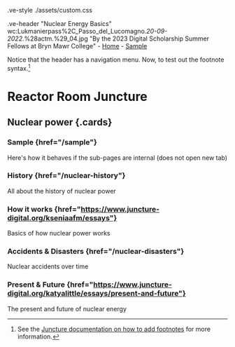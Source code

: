 .ve-style ./assets/custom.css

.ve-header "Nuclear Energy Basics" wc:Lukmanierpass%2C_Passo_del_Lucomagno._20-09-2022._%28actm.%29_04.jpg "By the 2023 Digital Scholarship Summer Fellows at Bryn Mawr College"
    - [Home](/)
    - [Sample](sample/)

Notice that the header has a navigation menu. Now, to test out the footnote syntax.[^1]

# Reactor Room Juncture

## Nuclear power {.cards}

### Sample {href="/sample"}

Here's how it behaves if the sub-pages are internal (does not open new tab)

### History {href="/nuclear-history"}

All about the history of nuclear power

### How it works {href="https://www.juncture-digital.org/kseniaafm/essays"}

Basics of how nuclear power works

### Accidents & Disasters {href="/nuclear-disasters"}

Nuclear accidents over time

### Present & Future {href="https://www.juncture-digital.org/katyalittle/essays/present-and-future"}

The present and future of nuclear energy

[^1]: See the [Juncture documentation on how to add footnotes](https://www.juncture-digital.org/getting-started?id=add-footnotes) for more information.
